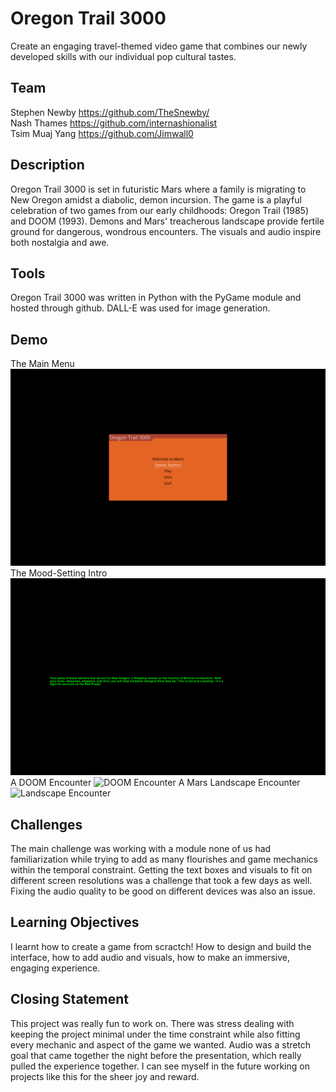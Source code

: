 # Oregon Trail 3000
Create an engaging travel-themed video game that combines our newly developed skills with our individual pop cultural tastes.

## Team
Stephen Newby <https://github.com/TheSnewby/><br>
Nash Thames <https://github.com/internashionalist><br>
Tsim Muaj Yang <https://github.com/Jimwall0>

## Description
Oregon Trail 3000 is set in futuristic Mars where a family is migrating to New Oregon amidst a diabolic, demon incursion. The game is a playful celebration of two games from our early childhoods: Oregon Trail (1985) and DOOM (1993). Demons and Mars' treacherous landscape provide fertile ground for dangerous, wondrous encounters. The visuals and audio inspire both nostalgia and awe. 

## Tools
Oregon Trail 3000 was written in Python with the PyGame module and hosted through github. DALL-E was used for image generation.

## Demo
The Main Menu
![Main Menu](image.png)
The Mood-Setting Intro
![Intro](image-1.png)
A DOOM Encounter
![DOOM Encounter](image-2.png)
A Mars Landscape Encounter
![Landscape Encounter](image-3.png)

## Challenges
The main challenge was working with a module none of us had familiarization while trying to add as many flourishes and game mechanics within the temporal constraint. Getting the text boxes and visuals to fit on different screen resolutions was a challenge that took a few days as well. Fixing the audio quality to be good on different devices was also an issue.

## Learning Objectives
I learnt how to create a game from scractch! How to design and build the interface, how to add audio and visuals, how to make an immersive, engaging experience.

## Closing Statement
This project was really fun to work on. There was stress dealing with keeping the project minimal under the time constraint while also fitting every mechanic and aspect of the game we wanted. Audio was a stretch goal that came together the night before the presentation, which really pulled the experience together. I can see myself in the future working on projects like this for the sheer joy and reward.